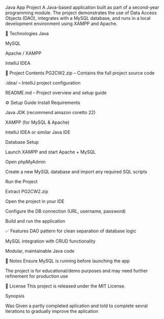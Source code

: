 Java App Project
A Java-based application built as part of a second-year programming module. The project demonstrates the use of Data Access Objects (DAO), integrates with a MySQL database, and runs in a local development environment using XAMPP and Apache.

🔧 Technologies
Java

MySQL

Apache / XAMPP

IntelliJ IDEA

📁 Project Contents
PG2CW2.zip – Contains the full project source code

.idea/ – IntelliJ project configuration

README.md – Project overview and setup guide

⚙️ Setup Guide
Install Requirements

Java JDK (recommend amazon coretto 22)

XAMPP (for MySQL & Apache)

IntelliJ IDEA or similar Java IDE

Database Setup

Launch XAMPP and start Apache + MySQL

Open phpMyAdmin

Create a new MySQL database and import any required SQL scripts

Run the Project

Extract PG2CW2.zip

Open the project in your IDE

Configure the DB connection (URL, username, password)

Build and run the application

✅ Features
DAO pattern for clean separation of database logic

MySQL integration with CRUD functionality

Modular, maintainable Java code

📌 Notes
Ensure MySQL is running before launching the app

The project is for educational/demo purposes and may need further refinement for production use

📄 License
This project is released under the MIT License.


Synopsis 

Was Given a partly completed aplication and told to complete sevral iterations to gradually improve the aplication 
